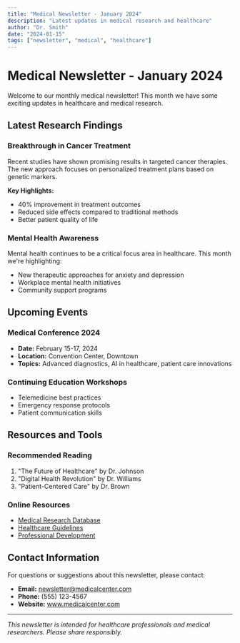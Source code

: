 ```yaml
---
title: "Medical Newsletter - January 2024"
description: "Latest updates in medical research and healthcare"
author: "Dr. Smith"
date: "2024-01-15"
tags: ["newsletter", "medical", "healthcare"]
---
```


# Medical Newsletter - January 2024

Welcome to our monthly medical newsletter! This month we have some exciting updates in healthcare and medical research.

## Latest Research Findings

### Breakthrough in Cancer Treatment

Recent studies have shown promising results in targeted cancer therapies. The new approach focuses on personalized treatment plans based on genetic markers.

**Key Highlights:**
- 40% improvement in treatment outcomes
- Reduced side effects compared to traditional methods
- Better patient quality of life

### Mental Health Awareness

Mental health continues to be a critical focus area in healthcare. This month we're highlighting:

- New therapeutic approaches for anxiety and depression
- Workplace mental health initiatives
- Community support programs

## Upcoming Events

### Medical Conference 2024
- **Date:** February 15-17, 2024
- **Location:** Convention Center, Downtown
- **Topics:** Advanced diagnostics, AI in healthcare, patient care innovations

### Continuing Education Workshops
- Telemedicine best practices
- Emergency response protocols
- Patient communication skills

## Resources and Tools

### Recommended Reading
1. "The Future of Healthcare" by Dr. Johnson
2. "Digital Health Revolution" by Dr. Williams
3. "Patient-Centered Care" by Dr. Brown

### Online Resources
- [Medical Research Database](https://example.com/research)
- [Healthcare Guidelines](https://example.com/guidelines)
- [Professional Development](https://example.com/education)

## Contact Information

For questions or suggestions about this newsletter, please contact:
- **Email:** newsletter@medicalcenter.com
- **Phone:** (555) 123-4567
- **Website:** www.medicalcenter.com

---

*This newsletter is intended for healthcare professionals and medical researchers. Please share responsibly.*
